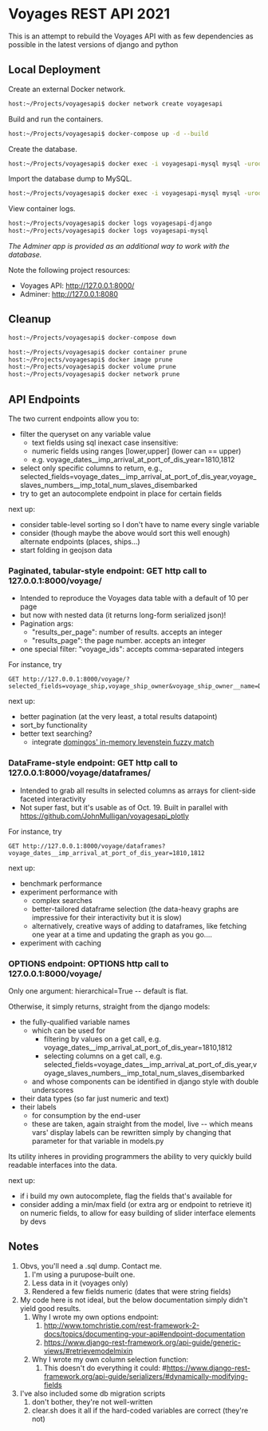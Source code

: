 # Voyages REST API 2021

This is an attempt to rebuild the Voyages API with as few dependencies as possible in the latest versions of django and python

## Local Deployment

Create an external Docker network.

```bash
host:~/Projects/voyagesapi$ docker network create voyagesapi
```

Build and run the containers.

```bash
host:~/Projects/voyagesapi$ docker-compose up -d --build
```

Create the database.

```bash
host:~/Projects/voyagesapi$ docker exec -i voyagesapi-mysql mysql -uroot -pvoyages -e "create database voyages"
```

Import the database dump to MySQL.

```bash
host:~/Projects/voyagesapi$ docker exec -i voyagesapi-mysql mysql -uroot -pvoyages voyages < data/voyagesapi.sql
```

View container logs.

```bash
host:~/Projects/voyagesapi$ docker logs voyagesapi-django
host:~/Projects/voyagesapi$ docker logs voyagesapi-mysql
```

*The Adminer app is provided as an additional way to work with the database.*

Note the following project resources:

* Voyages API: http://127.0.0.1:8000/
* Adminer: http://127.0.0.1:8080

## Cleanup

```bash
host:~/Projects/voyagesapi$ docker-compose down

host:~/Projects/voyagesapi$ docker container prune
host:~/Projects/voyagesapi$ docker image prune
host:~/Projects/voyagesapi$ docker volume prune
host:~/Projects/voyagesapi$ docker network prune
```

## API Endpoints

The two current endpoints allow you to:

* filter the queryset on any variable value
	* text fields using sql inexact case insensitive:
	* numeric fields using ranges [lower,upper] (lower can == upper)
	* e.g. voyage_dates__imp_arrival_at_port_of_dis_year=1810,1812
* select only specific columns to return, e.g., selected_fields=voyage_dates__imp_arrival_at_port_of_dis_year,voyage_slaves_numbers__imp_total_num_slaves_disembarked
* try to get an autocomplete endpoint in place for certain fields

next up:

* consider table-level sorting so I don't have to name every single variable
* consider (though maybe the above would sort this well enough) alternate endpoints (places, ships...)
* start folding in geojson data

### Paginated, tabular-style endpoint: GET http call to 127.0.0.1:8000/voyage/

* Intended to reproduce the Voyages data table with a default of 10 per page
* but now with nested data (it returns long-form serialized json)!
* Pagination args:
	* "results_per_page": number of results. accepts an integer
	* "results_page": the page number. accepts an integer
* one special filter: "voyage_ids": accepts comma-separated integers

For instance, try

```
GET http://127.0.0.1:8000/voyage/?selected_fields=voyage_ship,voyage_ship_owner&voyage_ship_owner__name=Domingos%20Pacheco
```

next up:

* better pagination (at the very least, a total results datapoint)
* sort_by functionality
* better text searching?
	* integrate [domingos' in-memory levenstein fuzzy match](https://github.com/rice-crc/voyages/blob/09acf9dafc721044198a6172e4d3e3b3f9132379/voyages/apps/past/models.py#L45)

### DataFrame-style endpoint: GET http call to 127.0.0.1:8000/voyage/dataframes/

* Intended to grab all results in selected columns as arrays for client-side faceted interactivity
* Not super fast, but it's usable as of Oct. 19. Built in parallel with https://github.com/JohnMulligan/voyagesapi_plotly

For instance, try

```
GET http://127.0.0.1:8000/voyage/dataframes?voyage_dates__imp_arrival_at_port_of_dis_year=1810,1812
```

next up:

* benchmark performance
* experiment performance with
	* complex searches
	* better-tailored dataframe selection (the data-heavy graphs are impressive for their interactivity but it is slow)
	* alternatively, creative ways of adding to dataframes, like fetching one year at a time and updating the graph as you go....
* experiment with caching

### OPTIONS endpoint: OPTIONS http call to 127.0.0.1:8000/voyage/

Only one argument: hierarchical=True -- default is flat.

Otherwise, it simply returns, straight from the django models:

* the fully-qualified variable names
	* which can be used for
		* filtering by values on a get call, e.g. voyage_dates__imp_arrival_at_port_of_dis_year=1810,1812
		* selecting columns on a get call, e.g. selected_fields=voyage_dates__imp_arrival_at_port_of_dis_year,voyage_slaves_numbers__imp_total_num_slaves_disembarked
	* and whose components can be identified in django style with double underscores
* their data types (so far just numeric and text)
* their labels
	* for consumption by the end-user
	* these are taken, again straight from the model, live -- which means vars' display labels can be rewritten simply by changing that parameter for that variable in models.py

Its utility inheres in providing programmers the ability to very quickly build readable interfaces into the data.

next up:

* if i build my own autocomplete, flag the fields that's available for
* consider adding a min/max field (or extra arg or endpoint to retrieve it) on numeric fields, to allow for easy building of slider interface elements by devs

## Notes

1. Obvs, you'll need a .sql dump. Contact me.
	1. I'm using a purupose-built one.
	1. Less data in it (voyages only)
	1. Rendered a few fields numeric (dates that were string fields)
1. My code here is not ideal, but the below documentation simply didn't yield good results.
	1. Why I wrote my own options endpoint:
		1. http://www.tomchristie.com/rest-framework-2-docs/topics/documenting-your-api#endpoint-documentation
		1. https://www.django-rest-framework.org/api-guide/generic-views/#retrievemodelmixin
	1. Why I wrote my own column selection function:
		1. This doesn't do everything it could: #https://www.django-rest-framework.org/api-guide/serializers/#dynamically-modifying-fields
1. I've also included some db migration scripts
	1. don't bother, they're not well-written
	1. clear.sh does it all if the hard-coded variables are correct (they're not)

